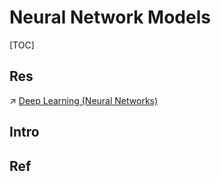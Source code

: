 # Neural Network Models

[TOC]



## Res
↗ [Deep Learning (Neural Networks)](../Deep%20Learning%20(Neural%20Networks).md)



## Intro


## Ref


